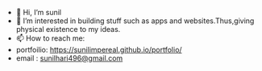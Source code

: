 - 👋 Hi, I’m sunil
- 👀 I’m interested in building stuff such as apps and websites.Thus,giving physical existence to my ideas.
- 📫 How to reach me:
- portfoilio: https://sunilimpereal.github.io/portfolio/
- email : sunilhari496@gmail.com
          
          

<!---
sunilimpereal/sunilimpereal is a ✨ special ✨ repository because its `README.md` (this file) appears on your GitHub profile.
You can click the Preview link to take a look at your changes.
--->
